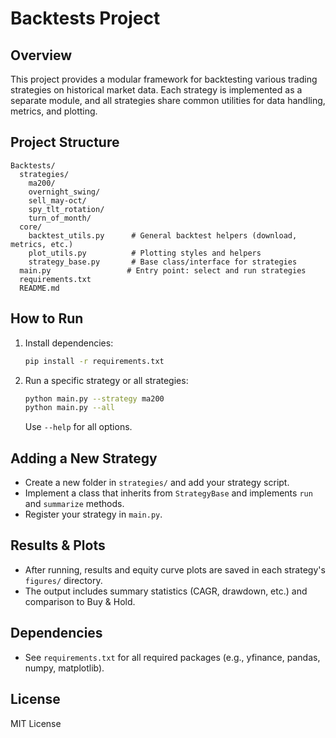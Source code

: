 # Backtests Project

## Overview
This project provides a modular framework for backtesting various trading strategies on historical market data. Each strategy is implemented as a separate module, and all strategies share common utilities for data handling, metrics, and plotting.

## Project Structure
```
Backtests/
  strategies/
    ma200/
    overnight_swing/
    sell_may-oct/
    spy_tlt_rotation/
    turn_of_month/
  core/
    backtest_utils.py      # General backtest helpers (download, metrics, etc.)
    plot_utils.py          # Plotting styles and helpers
    strategy_base.py       # Base class/interface for strategies
  main.py                 # Entry point: select and run strategies
  requirements.txt
  README.md
```

## How to Run
1. Install dependencies:
   ```bash
   pip install -r requirements.txt
   ```
2. Run a specific strategy or all strategies:
   ```bash
   python main.py --strategy ma200
   python main.py --all
   ```
   Use `--help` for all options.

## Adding a New Strategy
- Create a new folder in `strategies/` and add your strategy script.
- Implement a class that inherits from `StrategyBase` and implements `run` and `summarize` methods.
- Register your strategy in `main.py`.

## Results & Plots
- After running, results and equity curve plots are saved in each strategy's `figures/` directory.
- The output includes summary statistics (CAGR, drawdown, etc.) and comparison to Buy & Hold.

## Dependencies
- See `requirements.txt` for all required packages (e.g., yfinance, pandas, numpy, matplotlib).

## License
MIT License 